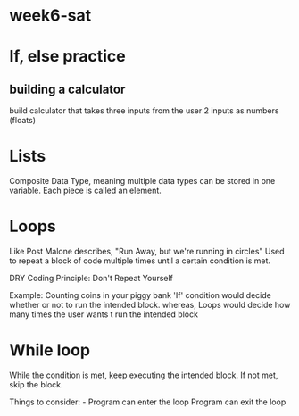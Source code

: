 # week6-sat
# If, else practice
## building a calculator
build calculator that takes three inputs from the user
2 inputs as numbers (floats)

# Lists
Composite Data Type, meaning multiple data types can be stored in one variable. 
Each piece is called an element.

# Loops

Like Post Malone describes, "Run Away, but we're running in circles"
Used to repeat a block of code multiple times until a certain condition is met.

DRY Coding Principle: Don't Repeat Yourself

Example: Counting coins in your piggy bank
'If' condition would decide whether or not to run the intended block. whereas,
Loops would decide how many times the user wants t run the intended block


# While loop
While the condition is met, keep executing the intended block. If not met, skip the block.

Things to consider:
    - Program can enter the loop
    Program can exit the loop